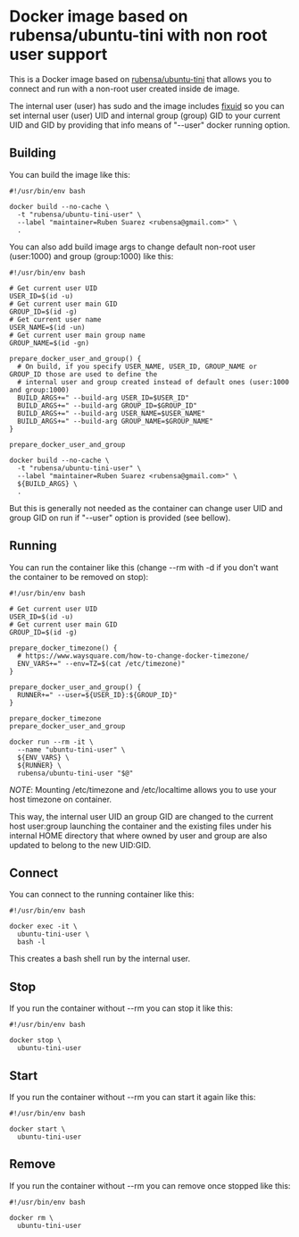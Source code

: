 # Docker image based on rubensa/ubuntu-tini with non root user support

This is a Docker image based on [rubensa/ubuntu-tini](https://github.com/rubensa/docker-ubuntu-tini) that allows you to connect and run with a non-root user created inside de image.

The internal user (user) has sudo and the image includes [fixuid](https://github.com/boxboat/fixuid) so you can set internal user (user) UID and internal group (group) GID to your current UID and GID by providing that info means of "--user" docker running option.

## Building

You can build the image like this:

```
#!/usr/bin/env bash

docker build --no-cache \
  -t "rubensa/ubuntu-tini-user" \
  --label "maintainer=Ruben Suarez <rubensa@gmail.com>" \
  .
```

You can also add build image args to change default non-root user (user:1000) and group (group:1000) like this:

```
#!/usr/bin/env bash

# Get current user UID
USER_ID=$(id -u)
# Get current user main GID
GROUP_ID=$(id -g)
# Get current user name
USER_NAME=$(id -un)
# Get current user main group name
GROUP_NAME=$(id -gn)

prepare_docker_user_and_group() {
  # On build, if you specify USER_NAME, USER_ID, GROUP_NAME or GROUP_ID those are used to define the
  # internal user and group created instead of default ones (user:1000 and group:1000)
  BUILD_ARGS+=" --build-arg USER_ID=$USER_ID"
  BUILD_ARGS+=" --build-arg GROUP_ID=$GROUP_ID"
  BUILD_ARGS+=" --build-arg USER_NAME=$USER_NAME"
  BUILD_ARGS+=" --build-arg GROUP_NAME=$GROUP_NAME"
}

prepare_docker_user_and_group

docker build --no-cache \
  -t "rubensa/ubuntu-tini-user" \
  --label "maintainer=Ruben Suarez <rubensa@gmail.com>" \
  ${BUILD_ARGS} \
  .
```

But this is generally not needed as the container can change user UID and group GID on run if "--user" option is provided (see bellow).

## Running

You can run the container like this (change --rm with -d if you don't want the container to be removed on stop):

```
#!/usr/bin/env bash

# Get current user UID
USER_ID=$(id -u)
# Get current user main GID
GROUP_ID=$(id -g)

prepare_docker_timezone() {
  # https://www.waysquare.com/how-to-change-docker-timezone/
  ENV_VARS+=" --env=TZ=$(cat /etc/timezone)"
}

prepare_docker_user_and_group() {
  RUNNER+=" --user=${USER_ID}:${GROUP_ID}"
}

prepare_docker_timezone
prepare_docker_user_and_group

docker run --rm -it \
  --name "ubuntu-tini-user" \
  ${ENV_VARS} \
  ${RUNNER} \
  rubensa/ubuntu-tini-user "$@"
```

*NOTE*: Mounting /etc/timezone and /etc/localtime allows you to use your host timezone on container.

This way, the internal user UID an group GID are changed to the current host user:group launching the container and the existing files under his internal HOME directory that where owned by user and group are also updated to belong to the new UID:GID.

## Connect

You can connect to the running container like this:

```
#!/usr/bin/env bash

docker exec -it \
  ubuntu-tini-user \
  bash -l
```

This creates a bash shell run by the internal user.

## Stop

If you run the container without --rm you can stop it like this:

```
#!/usr/bin/env bash

docker stop \
  ubuntu-tini-user
```

## Start

If you run the container without --rm you can start it again like this:

```
#!/usr/bin/env bash

docker start \
  ubuntu-tini-user
```

## Remove

If you run the container without --rm you can remove once stopped like this:

```
#!/usr/bin/env bash

docker rm \
  ubuntu-tini-user
```
